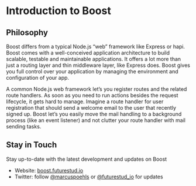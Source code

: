 # Introduction to Boost

## Philosophy
Boost differs from a typical Node.js “web” framework like Express or hapi. Boost comes with a well-conceived application architecture to build scalable, testable and maintainable applications. It offers a lot more than just a routing layer and thin middleware layer, like Express does. Boost gives you full control over your application by managing the environment and configuration of your app.

A common Node.js web framework let’s you register routes and the related route handlers. As soon as you need to run actions besides the request lifecycle, it gets hard to manage. Imagine a route handler for user registration that should send a welcome email to the user that recently signed up. Boost let’s you easily move the mail handling to a background process (like an event listener) and not clutter your route handler with mail sending tasks.


## Stay in Touch
Stay up-to-date with the latest development and updates on Boost

- Website: [boost.futurestud.io](https://boost.futurestud.io)
- Twitter: follow [@marcuspoehls](https://twitter.com/marcuspoehls) or [@futurestud_io](https://twitter.com/futurestud_io) for updates
